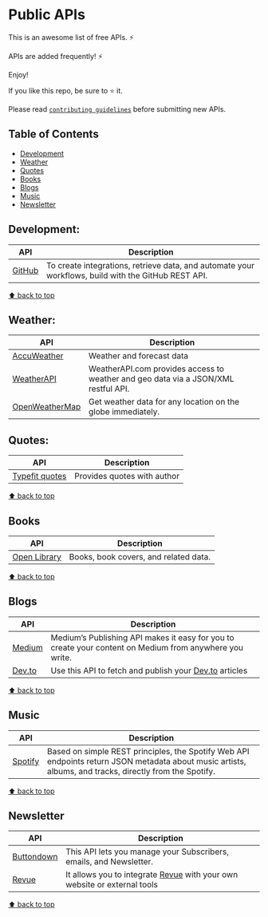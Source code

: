 # Public APIs

This is an awesome list of free APIs. ⚡

APIs are added frequently! ⚡

Enjoy!

If you like this repo, be sure to ⭐ it.

Please read [`contributing guidelines`](./CONTRIBUTING.md) before submitting new APIs.

## Table of Contents

- [Development](#development)
- [Weather](#weather)
- [Quotes](#quotes)
- [Books](#books)
- [Blogs](#blogs)
- [Music](#music)
- [Newsletter](#newsletter)

## Development:

| API                                       | Description                                                                                         |
| ----------------------------------------- | --------------------------------------------------------------------------------------------------- |
| [GitHub](https://docs.github.com/en/rest) | To create integrations, retrieve data, and automate your workflows, build with the GitHub REST API. |

[⬆ back to top](#table-of-contents)

## Weather:

| API                                                   | Description                                                                        |
| ----------------------------------------------------- | ---------------------------------------------------------------------------------- |
| [AccuWeather](https://developer.accuweather.com/apis) | Weather and forecast data                                                          |
| [WeatherAPI](https://www.weatherapi.com/)             | WeatherAPI.com provides access to weather and geo data via a JSON/XML restful API. |
| [OpenWeatherMap](https://openweathermap.org/api)      | Get weather data for any location on the globe immediately.                        |

## Quotes:

| API                                           | Description                 |
| --------------------------------------------- | --------------------------- |
| [Typefit quotes](https://type.fit/api/quotes) | Provides quotes with author |

[⬆ back to top](#table-of-contents)

## Books

| API                                                    | Description                           |
| ------------------------------------------------------ | ------------------------------------- |
| [Open Library](https://openlibrary.org/developers/api) | Books, book covers, and related data. |

[⬆ back to top](#table-of-contents)

## Blogs

| API                                                 | Description                                                                                             |
| --------------------------------------------------- | ------------------------------------------------------------------------------------------------------- |
| [Medium](https://github.com/Medium/medium-api-docs) | Medium’s Publishing API makes it easy for you to create your content on Medium from anywhere you write. |
| [Dev.to](https://developers.forem.com/api)          | Use this API to fetch and publish your [Dev.to](https://dev.to) articles                                |

[⬆ back to top](#table-of-contents)

## Music

| API                                                     | Description                                                                                                                                             |
| ------------------------------------------------------- | ------------------------------------------------------------------------------------------------------------------------------------------------------- |
| [Spotify](https://developer.spotify.com/documentation/) | Based on simple REST principles, the Spotify Web API endpoints return JSON metadata about music artists, albums, and tracks, directly from the Spotify. |

[⬆ back to top](#table-of-contents)

## Newsletter

| API                                                  | Description                                                        |
| ---------------------------------------------------- | ------------------------------------------------------------------ |
| [Buttondown](https://api.buttondown.email/v1/schema) | This API lets you manage your Subscribers, emails, and Newsletter. |
| [Revue](https://www.getrevue.co/api)                 | It  allows you to integrate [Revue](https://www.getrevue.co/) with your own website or external tools                                                                   |

[⬆ back to top](#table-of-contents)
